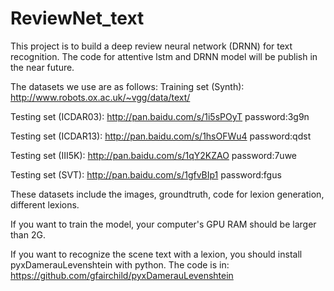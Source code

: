 # ReviewNet_text

This project is to build a deep review neural network (DRNN) for text recognition.
The code for attentive lstm and DRNN model will be publish in the near future.

The datasets we use are as follows:
Training set (Synth): http://www.robots.ox.ac.uk/~vgg/data/text/

Testing set (ICDAR03): http://pan.baidu.com/s/1i5sPOyT password:3g9n

Testing set (ICDAR13): http://pan.baidu.com/s/1hsOFWu4 password:qdst

Testing set (III5K): http://pan.baidu.com/s/1qY2KZAO password:7uwe

Testing set (SVT): http://pan.baidu.com/s/1gfvBIp1 password:fgus

These datasets include the images, groundtruth, code for lexion generation, different lexions.

If you want to train the model, your computer's GPU RAM should be larger than 2G.

If you want to recognize the scene text with a lexion, you should install pyxDamerauLevenshtein with python. The code is in: https://github.com/gfairchild/pyxDamerauLevenshtein
